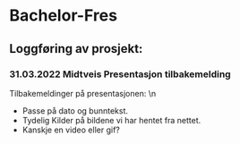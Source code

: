 # Bachelor-Fres

## Loggføring av prosjekt:

### 31.03.2022 Midtveis Presentasjon tilbakemelding
Tilbakemeldinger på presentasjonen: \n
- Passe på dato og bunntekst.
- Tydelig Kilder på bildene vi har hentet fra nettet.
- Kanskje en video eller gif? 


